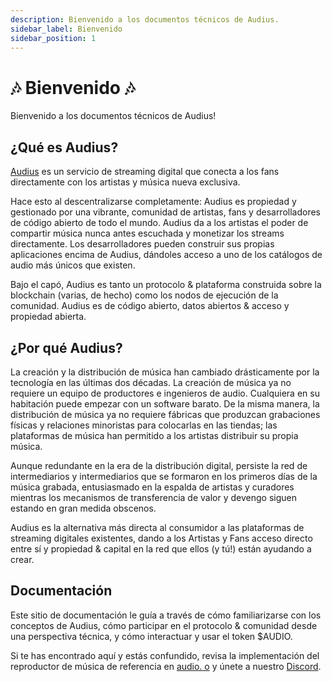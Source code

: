 ```yaml
---
description: Bienvenido a los documentos técnicos de Audius.
sidebar_label: Bienvenido
sidebar_position: 1
---
```


# 🎶 Bienvenido 🎶

Bienvenido a los documentos técnicos de Audius!


## ¿Qué es Audius?

[Audius](https://audius.co) es un servicio de streaming digital que conecta a los fans directamente con los artistas y música nueva exclusiva.

Hace esto al descentralizarse completamente: Audius es propiedad y gestionado por una vibrante, comunidad de artistas, fans y desarrolladores de código abierto de todo el mundo. Audius da a los artistas el poder de compartir música nunca antes escuchada y monetizar los streams directamente. Los desarrolladores pueden construir sus propias aplicaciones encima de Audius, dándoles acceso a uno de los catálogos de audio más únicos que existen.

Bajo el capó, Audius es tanto un protocolo & plataforma construida sobre la blockchain (varias, de hecho) como los nodos de ejecución de la comunidad. Audius es de código abierto, datos abiertos & acceso y propiedad abierta.


## ¿Por qué Audius?

La creación y la distribución de música han cambiado drásticamente por la tecnología en las últimas dos décadas. La creación de música ya no requiere un equipo de productores e ingenieros de audio. Cualquiera en su habitación puede empezar con un software barato. De la misma manera, la distribución de música ya no requiere fábricas que produzcan grabaciones físicas y relaciones minoristas para colocarlas en las tiendas; las plataformas de música han permitido a los artistas distribuir su propia música.

Aunque redundante en la era de la distribución digital, persiste la red de intermediarios y intermediarios que se formaron en los primeros días de la música grabada, entusiasmado en la espalda de artistas y curadores mientras los mecanismos de transferencia de valor y devengo siguen estando en gran medida obscenos.

Audius es la alternativa más directa al consumidor a las plataformas de streaming digitales existentes, dando a los Artistas y Fans acceso directo entre sí y propiedad & capital en la red que ellos (y tú!) están ayudando a crear.


## Documentación

Este sitio de documentación le guía a través de cómo familiarizarse con los conceptos de Audius, cómo participar en el protocolo & comunidad desde una perspectiva técnica, y cómo interactuar y usar el token $AUDIO.

Si te has encontrado aquí y estás confundido, revisa la implementación del reproductor de música de referencia en [audio. o](https://audius.co) y únete a nuestro [Discord](https://discord.com/invite/audius).
